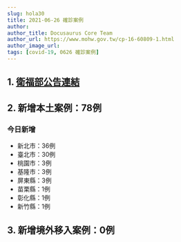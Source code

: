 ```yaml
---
slug: hola30
title: 2021-06-26 確診案例
author: 
author_title: Docusaurus Core Team
author_url: https://www.mohw.gov.tw/cp-16-60809-1.html
author_image_url: 
tags: [covid-19, 0626 確診案例]
---
```


## 1. [衛福部公告連結](https://www.cdc.gov.tw/Bulletin/Detail/Ve2G8PYEHCAhycgrH0Q1PQ?typeid=9)

## 2. 新增本土案例：78例

### 今日新增
* 新北市：36例
* 臺北市：30例
* 桃園市：3例
* 基隆市：3例
* 屏東縣：3例
* 苗栗縣：1例
* 彰化縣：1例
* 新竹縣：1例

## 3. 新增境外移入案例：0例
